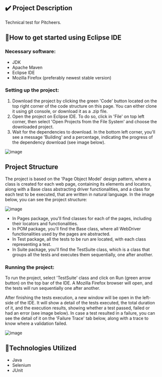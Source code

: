 ## ✔️ Project Description

Technical test for Pitcheers.

## 🔨How to get started using Eclipse IDE

### Necessary software:

* JDK
* Apache Maven
* Eclipse IDE
* Mozilla Firefox (preferably newest stable version)

### Setting up the project:

1. Download the project by clicking the green 'Code' button located on the top right corner of the code structure on this page. You can either clone it using git console, or download it as a .zip file.
2. Open the project on Eclipse IDE. To do so, click in 'File' on top left corner, then select 'Open Projects from the File System' and choose the downloaded project.
3. Wait for the dependencies to download. In the bottom left corner, you'll see a message 'Building' and a percentage, indicating the progress of the dependency download (see image below).

![image](https://github.com/EzeBalcaldi/klimberAutomation/assets/42391879/85d4c216-025c-4e2a-984a-b4d47d1cff93)


## Project Structure

The project is based on the 'Page Object Model' design pattern, where a class is created for each web page, containing its elements and locators, along with a Base class abstracting driver functionalities, and a class for each test to be executed, that are written in natural language.
In the image below, you can see the project structure:

![image](https://github.com/EzeBalcaldi/klimberAutomation/assets/42391879/1e1aa6b7-197c-4296-9193-713b5e8d3c92)

* In Pages package, you'll find classes for each of the pages, including their locators and functionalities.
* In POM package, you'll find the Base class, where all WebDriver functionalities used by the pages are abstracted.
* In Test package, all the tests to be run are located, with each class representing a test.
* In Suite package, you'll find the TestSuite class, which is a class that groups all the tests and executes them sequentially, one after another.

### Running the project:

To run the project, select 'TestSuite' class and click on Run (green arrow button) on the top bar of the IDE. A Mozilla Firefox browser will open, and the tests will run sequentially one after another.

After finishing the tests execution, a new window will be open in the left-side of the IDE. It will show a detail of the tests executed, the total duration of it, and the execution results, showing whether a test passed, failed or had an error (see image below). In case a test resulted in a failure, you can see the detail of it on the 'Failure Trace' tab below, along with a trace to know where a validation failed.

![image](https://github.com/EzeBalcaldi/klimberAutomation/assets/42391879/4d8c1b29-8cba-4db7-b572-f25e79464cdd)



## 🔨Technologies Utilized

* Java
* Selenium
* JUnit



